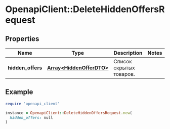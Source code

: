# OpenapiClient::DeleteHiddenOffersRequest

## Properties

| Name | Type | Description | Notes |
| ---- | ---- | ----------- | ----- |
| **hidden_offers** | [**Array&lt;HiddenOfferDTO&gt;**](HiddenOfferDTO.md) | Список скрытых товаров.  |  |

## Example

```ruby
require 'openapi_client'

instance = OpenapiClient::DeleteHiddenOffersRequest.new(
  hidden_offers: null
)
```

